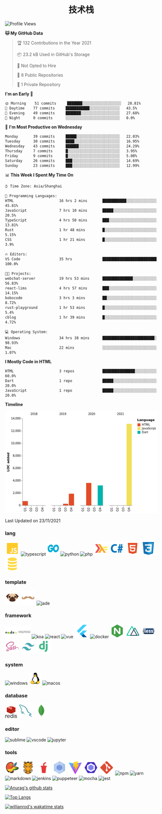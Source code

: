 <h1 align = "center">技术栈</h1>

<!--START_SECTION:waka-->
![Profile Views](http://img.shields.io/badge/Profile%20Views-43-blue)

**🐱 My GitHub Data** 

> 🏆 132 Contributions in the Year 2021
 > 
> 📦 23.2 kB Used in GitHub's Storage 
 > 
> 🚫 Not Opted to Hire
 > 
> 📜 8 Public Repositories 
 > 
> 🔑 1 Private Repository 
 > 
**I'm an Early 🐤** 

```text
🌞 Morning    51 commits     ███████░░░░░░░░░░░░░░░░░░   28.81% 
🌆 Daytime    77 commits     ███████████░░░░░░░░░░░░░░   43.5% 
🌃 Evening    49 commits     ███████░░░░░░░░░░░░░░░░░░   27.68% 
🌙 Night      0 commits      ░░░░░░░░░░░░░░░░░░░░░░░░░   0.0%

```
📅 **I'm Most Productive on Wednesday** 

```text
Monday       39 commits     █████░░░░░░░░░░░░░░░░░░░░   22.03% 
Tuesday      30 commits     ████░░░░░░░░░░░░░░░░░░░░░   16.95% 
Wednesday    43 commits     ██████░░░░░░░░░░░░░░░░░░░   24.29% 
Thursday     7 commits      █░░░░░░░░░░░░░░░░░░░░░░░░   3.95% 
Friday       9 commits      █░░░░░░░░░░░░░░░░░░░░░░░░   5.08% 
Saturday     26 commits     ███░░░░░░░░░░░░░░░░░░░░░░   14.69% 
Sunday       23 commits     ███░░░░░░░░░░░░░░░░░░░░░░   12.99%

```


📊 **This Week I Spent My Time On** 

```text
⌚︎ Time Zone: Asia/Shanghai

💬 Programming Languages: 
HTML                     16 hrs 2 mins       ███████████░░░░░░░░░░░░░░   45.81% 
JavaScript               7 hrs 10 mins       █████░░░░░░░░░░░░░░░░░░░░   20.5% 
TypeScript               4 hrs 50 mins       ███░░░░░░░░░░░░░░░░░░░░░░   13.81% 
Rust                     1 hr 48 mins        █░░░░░░░░░░░░░░░░░░░░░░░░   5.15% 
CSS                      1 hr 21 mins        █░░░░░░░░░░░░░░░░░░░░░░░░   3.9%

🔥 Editors: 
VS Code                  35 hrs              █████████████████████████   100.0%

🐱‍💻 Projects: 
webchat-server           19 hrs 53 mins      ██████████████░░░░░░░░░░░   56.83% 
react-lims               4 hrs 57 mins       ███░░░░░░░░░░░░░░░░░░░░░░   14.15% 
bobocode                 3 hrs 3 mins        ██░░░░░░░░░░░░░░░░░░░░░░░   8.72% 
rust-playground          1 hr 53 mins        █░░░░░░░░░░░░░░░░░░░░░░░░   5.4% 
cblog                    1 hr 39 mins        █░░░░░░░░░░░░░░░░░░░░░░░░   4.72%

💻 Operating System: 
Windows                  34 hrs 38 mins      ████████████████████████░   98.93% 
Mac                      22 mins             ░░░░░░░░░░░░░░░░░░░░░░░░░   1.07%

```

**I Mostly Code in HTML** 

```text
HTML                     3 repos             ███████████████░░░░░░░░░░   60.0% 
Dart                     1 repo              █████░░░░░░░░░░░░░░░░░░░░   20.0% 
JavaScript               1 repo              █████░░░░░░░░░░░░░░░░░░░░   20.0%

```


**Timeline**

![Chart not found](https://raw.githubusercontent.com/BB-Code/BB-Code/master/charts/bar_graph.png) 


 Last Updated on 23/11/2021
<!--END_SECTION:waka-->

### lang
<p>     
   <img src="https://github.com/PKief/vscode-material-icon-theme/blob/main/icons/javascript.svg" alt="typescript" title="javascript" width="48" height="48"/>
   <img src="https://github.com/material-theme/vsc-material-theme-icons/blob/master/src/icons/svgs/typescript.svg" alt="typescript" title="typescript" width="48" height="48"/>
     <img src="https://github.com/vscode-icons/vscode-icons/blob/master/icons/file_type_go.svg" alt="go"  title="go" width="40" height="48"/>
     <img src="https://github.com/material-theme/vsc-material-theme-icons/blob/master/src/icons/svgs/python.svg" alt="python"  title="python" width="48" height="48"/>
     <img src="https://github.com/material-theme/vsc-material-theme-icons/blob/master/src/icons/svgs/php.svg" alt="php" title="php" width="48" height="48"/>
      <img src="https://github.com/PKief/vscode-material-icon-theme/blob/main/icons/haskell.svg" alt="haskell"  title="shell" width="48" height="48"/>
      <img src="https://github.com/PKief/vscode-material-icon-theme/blob/main/icons/csharp.svg" alt="csharp" title="c#" width="48" height="48"/>
      <img src="https://github.com/PKief/vscode-material-icon-theme/blob/main/icons/html.svg" alt="html" title="html" width="48" height="48"/>
      <img src="https://github.com/vscode-icons/vscode-icons/blob/master/icons/file_type_css.svg" alt="css" title="css" width="48" height="48"/>
      <img src="https://github.com/vscode-icons/vscode-icons/blob/master/icons/file_type_sql.svg" alt="sql" title="sql" width="48" height="48"/>
</p>
     
### template
     
  <p>
  <img src="https://github.com/vscode-icons/vscode-icons/blob/master/icons/file_type_pug.svg" alt="pug" title="pug" width="48" height="48"/>
  <img src="https://github.com/vscode-icons/vscode-icons/blob/master/icons/file_type_handlebars.svg" alt="ahndlebars" title="handlebars" width="48" height="48"/>
   <img src="https://github.com/jamesmaguire/vscode-easy-icons/blob/master/icons/jade.svg" alt="jade" title="jade" width="48" height="48"/>
  </p>
     
### framework
<p>
      <img src="https://raw.githubusercontent.com/devicons/devicon/master/icons/nodejs/nodejs-original-wordmark.svg" alt="nodejs" title="nodejs" width="40" height="40"/> 
   <img src="https://raw.githubusercontent.com/devicons/devicon/master/icons/express/express-original-wordmark.svg" alt="express" title="express" width="40" height="40"/>
    <img src="https://koa.bootcss.com/public/images/koa-logo.png" alt="koa" title="koa" width="50" height="50"/>
<img src="https://github.com/material-theme/vsc-material-theme-icons/blob/master/src/icons/svgs/react.svg" alt="react" title="react" width="48" height="48"/>
<img src="https://github.com/material-theme/vsc-material-theme-icons/blob/master/src/icons/svgs/vue.svg" alt="vue" title="vue" width="48" height="48"/>
   <img src="https://github.com/vscode-icons/vscode-icons/blob/master/icons/file_type_flutter.svg" alt="flutter" title="flutter" width="48" height="48"/>
   <img src="https://github.com/jamesmaguire/vscode-easy-icons/blob/master/icons/docker.svg" alt="docker" title="docker" width="48" height="48"/>
   <img src="https://github.com/PKief/vscode-material-icon-theme/blob/main/icons/nginx.svg" alt="nginx" title="nginx" width="48" height="48"/>
   <img src="https://github.com/vscode-icons/vscode-icons/blob/master/icons/file_type_nuxt.svg" alt="nuxt" title="nuxt" width="48" height="48"/>
   <img src="https://github.com/vscode-icons/vscode-icons/blob/master/icons/file_type_less.svg" alt="less"  title="less" width="48" height="48"/>
    <img src="https://github.com/vscode-icons/vscode-icons/blob/master/icons/file_type_sass.svg" alt="sass"  title="sass" width="48" height="48"/>
   <img src="https://github.com/vscode-icons/vscode-icons/blob/master/icons/file_type_tailwind.svg" alt="linux" title="linux" width="48" height="48"/>
    <img src="https://github.com/vscode-icons/vscode-icons/blob/master/icons/file_type_django.svg" alt="django"  title="django" width="48" height="48"/>
   
</p>

### system

<p>
   
   <img src="https://code.visualstudio.com/assets/images/windows-logo.png" alt="windows" title="windows" width="40" height="40"/> 
      <img src="https://raw.githubusercontent.com/devicons/devicon/master/icons/linux/linux-original.svg" title="linux" alt="linux" width="40" height="40"/> 
   <img src="https://code.visualstudio.com/assets/images/apple-logo.svg" alt="macos" title="macos" width="48" height="48"/>
   
</p>

### database

   <p>
   <img src="https://raw.githubusercontent.com/devicons/devicon/master/icons/redis/redis-original-wordmark.svg" alt="redis" title="redis" width="40" height="40"/>
        <img src="https://github.com/vscode-icons/vscode-icons/blob/master/icons/file_type_mysql.svg" alt="mysql" title="mysql" width="48" height="48"/>
         <img src="https://github.com/vscode-icons/vscode-icons/blob/master/icons/file_type_mongo.svg" alt="mongo" title="mongo" width="48" height="48"/>
</p>

### editor

<p>
   
   <img src="https://github.com/BB-Code/images/blob/master/sublime.png" alt="sublime" title="sublime" width="40" height="40"/>
    <img src="https://github.com/BB-Code/images/blob/master/vscode.png" alt="vscode" title="vscode" width="40" height="40"/>
   <img src="https://github.com/material-theme/vsc-material-theme-icons/blob/master/src/icons/svgs/jupyter.svg" alt="jupyter" title="jupyter" width="50" height="50"/>
</p>

### tools

<p>
   
   <img src="https://github.com/vscode-icons/vscode-icons/blob/master/icons/file_type_bower.svg" title="bower" width="48" height="48"/>
   <img src="https://github.com/vscode-icons/vscode-icons/blob/master/icons/file_type_grunt.svg" title="pug" width="48" height="48"/>
   <img src="https://github.com/PKief/vscode-material-icon-theme/blob/main/icons/gulp.svg"  title="gulp" width="48" height="48"/>
   <img src="https://github.com/vscode-icons/vscode-icons/blob/master/icons/file_type_webpack.svg" title="webpack" width="48" height="48"/>
   <img src="https://github.com/vscode-icons/vscode-icons/blob/master/icons/file_type_vite.svg" title="vite" width="48" height="48"/>
   <img src="https://github.com/vscode-icons/vscode-icons/blob/master/icons/file_type_eslint.svg" title="eslint" width="48" height="48"/>
   <img src="https://github.com/vscode-icons/vscode-icons/blob/master/icons/file_type_git.svg" title="git" width="48" height="48"/>
   <img src="https://github.com/material-theme/vsc-material-theme-icons/blob/master/src/icons/svgs/npm.svg" title="npm" alt="npm" width="48" height="48"/>
   <img src="https://github.com/material-theme/vsc-material-theme-icons/blob/master/src/icons/svgs/yarn.svg" title="yarn" alt="yarn" width="48" height="48"/>
   <img src="https://github.com/material-theme/vsc-material-theme-icons/blob/master/src/icons/svgs/markdown.svg" title="markdown" alt="markdown" width="48" height="48"/>
   <img src="https://github.com/material-theme/vsc-material-theme-icons/blob/master/src/icons/svgs/jenkins.svg" title="jenkins" alt="jenkins" width="48" height="48"/>
  <img src="https://www.vectorlogo.zone/logos/pptrdev/pptrdev-official.svg" alt="puppeteer" title="putteteer" width="40" height="40"/>
   <img src="https://www.vectorlogo.zone/logos/mochajs/mochajs-icon.svg" alt="mocha" title="mocha" width="40" height="40"/>
   <img src="https://www.vectorlogo.zone/logos/jestjsio/jestjsio-icon.svg" alt="jest" title="jest" width="40" height="40"/>
</p>
     
     
     
     
[![Anurag's github stats](https://github-readme-stats.vercel.app/api?username=BB-Code&count_private=true&show_icons=true)](https://github.com/BB-Code/github-readme-stats)

[![Top Langs](https://github-readme-stats.vercel.app/api/top-langs/?username=BB-Code&layout=compact)](https://github.com/BB-Code/github-readme-stats)

[![willianrod's wakatime stats](https://github-readme-stats.vercel.app/api/wakatime?username=bobocode&layout=compact)](https://github.com/BB-Code/github-readme-stats)

<!--
**BB-Code/BB-Code** is a ✨ _special_ ✨ repository because its `README.md` (this file) appears on your GitHub profile.

Here are some ideas to get you started:

- 🔭 I’m currently working on ...
- 🌱 I’m currently learning ...
- 👯 I’m looking to collaborate on ...
- 🤔 I’m looking for help with ...
- 💬 Ask me about ...
- 📫 How to reach me: ...
- 😄 Pronouns: ...
- ⚡ Fun fact: ...
-->
